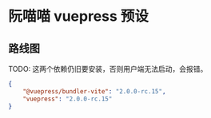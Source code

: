 # 阮喵喵 vuepress 预设

## 路线图

TODO: 这两个依赖仍旧要安装，否则用户端无法启动，会报错。

```json
{
	"@vuepress/bundler-vite": "2.0.0-rc.15",
	"vuepress": "2.0.0-rc.15"
}
```

